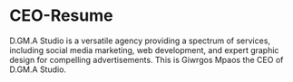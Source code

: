 # CEO-Resume
D.GM.A Studio is a versatile agency providing      a spectrum of services, including social media marketing, web development,      and expert graphic design for compelling advertisements.      This is Giwrgos Mpaos the CEO of D.GM.A Studio.
